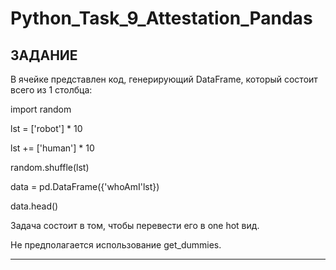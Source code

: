 # Python_Task_9_Attestation_Pandas

## ЗАДАНИЕ 

В ячейке представлен код, генерирующий DataFrame, который состоит всего из 1 столбца:

import random

lst = ['robot'] * 10

lst += ['human'] * 10

random.shuffle(lst)

data = pd.DataFrame({'whoAmI'lst})

data.head() 


Задача состоит в том, чтобы перевести его в one hot вид. 

Не предполагается использование get_dummies.

---
